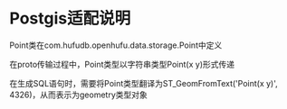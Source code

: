 # Postgis适配说明
Point类在com.hufudb.openhufu.data.storage.Point中定义

在proto传输过程中，Point类型以字符串类型Point(x y)形式传递

在生成SQL语句时，需要将Point类型翻译为ST_GeomFromText('Point(x y)', 4326)，从而表示为geometry类型对象